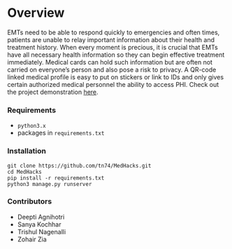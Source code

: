 # Overview
EMTs need to be able to respond quickly to emergencies and often times, patients are unable to relay important information about their health and treatment history. When every moment is precious, it is crucial that EMTs have all necessary health information so they can begin effective treatment immediately. Medical cards can hold such information but are often not carried on everyone’s person and also pose a risk to privacy. A QR-code linked medical profile is easy to put on stickers or link to IDs and only gives certain authorized medical personnel the ability to access PHI. Check out the project demonstration [here](https://salty-wildwood-71703.herokuapp.com/).


### Requirements
- ``python3.x``
- packages in ``requirements.txt``


### Installation
```
git clone https://github.com/tn74/MedHacks.git
cd MedHacks
pip install -r requirements.txt
python3 manage.py runserver
```

### Contributors
- Deepti Agnihotri
- Sanya Kochhar
- Trishul Nagenalli
- Zohair Zia